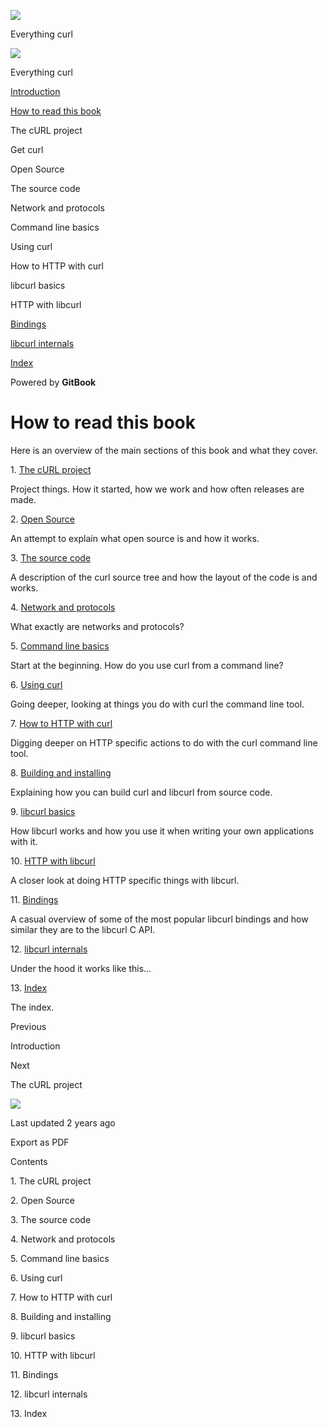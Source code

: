 <a href="index.html" class="link-a079aa82--primary-53a25e66--logoLink-10d08504"></a>

<img src="https://gblobscdn.gitbook.com/orgs%2F-LxuH0qSm4xO9nWfEBlB%2Favatar.png?alt=media" class="image-67b14f24--avatar-1c1d03ec" />

<span class="text-4505230f--UIH400-4e41e82a--textContentFamily-49a318e1--spaceNameText-677c2969">Everything curl</span>

<a href="index.html" class="link-a079aa82--primary-53a25e66--logoLink-10d08504"></a>

<img src="https://gblobscdn.gitbook.com/orgs%2F-LxuH0qSm4xO9nWfEBlB%2Favatar.png?alt=media" class="image-67b14f24--avatar-1c1d03ec" />

<span class="text-4505230f--UIH400-4e41e82a--textContentFamily-49a318e1--spaceNameText-677c2969">Everything curl</span>

<a href="index.html" class="navButton-94f2579c--navButtonClickable-161b88ca"><span class="text-4505230f--UIH300-2063425d--textContentFamily-49a318e1--navButtonLabel-14a4968f">Introduction</span></a>

<a href="how-to-read.html" class="navButton-94f2579c--navButtonClickable-161b88ca--navButtonOpened-6a88552e"><span class="text-4505230f--UIH300-2063425d--textContentFamily-49a318e1--navButtonLabel-14a4968f">How to read this book</span></a>

<span class="text-4505230f--UIH300-2063425d--textContentFamily-49a318e1--navButtonLabel-14a4968f">The cURL project</span>

<span class="text-4505230f--UIH300-2063425d--textContentFamily-49a318e1--navButtonLabel-14a4968f">Get curl</span>

<span class="text-4505230f--UIH300-2063425d--textContentFamily-49a318e1--navButtonLabel-14a4968f">Open Source</span>

<span class="text-4505230f--UIH300-2063425d--textContentFamily-49a318e1--navButtonLabel-14a4968f">The source code</span>

<span class="text-4505230f--UIH300-2063425d--textContentFamily-49a318e1--navButtonLabel-14a4968f">Network and protocols</span>

<span class="text-4505230f--UIH300-2063425d--textContentFamily-49a318e1--navButtonLabel-14a4968f">Command line basics</span>

<span class="text-4505230f--UIH300-2063425d--textContentFamily-49a318e1--navButtonLabel-14a4968f">Using curl</span>

<span class="text-4505230f--UIH300-2063425d--textContentFamily-49a318e1--navButtonLabel-14a4968f">How to HTTP with curl</span>

<span class="text-4505230f--UIH300-2063425d--textContentFamily-49a318e1--navButtonLabel-14a4968f">libcurl basics</span>

<span class="text-4505230f--UIH300-2063425d--textContentFamily-49a318e1--navButtonLabel-14a4968f">HTTP with libcurl</span>

<a href="bindings.html" class="navButton-94f2579c--navButtonClickable-161b88ca"><span class="text-4505230f--UIH300-2063425d--textContentFamily-49a318e1--navButtonLabel-14a4968f">Bindings</span></a>

<a href="internals.html" class="navButton-94f2579c--navButtonClickable-161b88ca"><span class="text-4505230f--UIH300-2063425d--textContentFamily-49a318e1--navButtonLabel-14a4968f">libcurl internals</span></a>

<a href="bookindex.html" class="navButton-94f2579c--navButtonClickable-161b88ca"><span class="text-4505230f--UIH300-2063425d--textContentFamily-49a318e1--navButtonLabel-14a4968f">Index</span></a>

<a href="https://www.gitbook.com/?utm_source=content&amp;utm_medium=trademark&amp;utm_campaign=curl-1" class="reset-3c756112--trademark-a8da4b94"></a>

<span class="text-4505230f--TextH200-a3425406--textUIFamily-5ebd8e40">Powered by **GitBook**</span>

# <span class="text-4505230f--DisplayH900-bfb998fa--textContentFamily-49a318e1">How to read this book</span>

<span class="text-4505230f--UIH300-2063425d--textUIFamily-5ebd8e40--text-8ee2c8b2"></span>

<span class="text-4505230f--UIH300-2063425d--textUIFamily-5ebd8e40--text-8ee2c8b2"></span>

<span class="text-4505230f--TextH400-3033861f--textContentFamily-49a318e1"><span data-key="ed35526ebd294cf591a3027e4b838a8b"><span data-offset-key="ed35526ebd294cf591a3027e4b838a8b:0">Here is an overview of the main sections of this book and what they cover.</span></span></span>

<span class="text-4505230f--HeadingH700-04e1a2a3--textContentFamily-49a318e1"><span data-key="faf4ca8e725f4f8e8b65e4c6f8ecf29f"><span data-offset-key="faf4ca8e725f4f8e8b65e4c6f8ecf29f:0">1. </span></span><a href="project.html" class="link-a079aa82--primary-53a25e66--link-faf6c434"><span data-key="8b8ee88dccc04d71bf7a50ebbae7578c"><span data-offset-key="8b8ee88dccc04d71bf7a50ebbae7578c:0">The cURL project</span></span></a><span data-key="2f42d73af6094c8fb95c460cedd6ccee"><span data-offset-key="2f42d73af6094c8fb95c460cedd6ccee:0"><span data-slate-zero-width="z">​</span></span></span></span>

<span class="text-4505230f--TextH400-3033861f--textContentFamily-49a318e1"><span data-key="5e63ad6897e94a4485e12fce2048699f"><span data-offset-key="5e63ad6897e94a4485e12fce2048699f:0">Project things. How it started, how we work and how often releases are made.</span></span></span>

<span class="text-4505230f--HeadingH700-04e1a2a3--textContentFamily-49a318e1"><span data-key="2c1f283db7fc4e0aa2775307b5e2c8ca"><span data-offset-key="2c1f283db7fc4e0aa2775307b5e2c8ca:0">2. </span></span><a href="opensource.html" class="link-a079aa82--primary-53a25e66--link-faf6c434"><span data-key="c1b22ed1277e4cbcb500b1fb011edae0"><span data-offset-key="c1b22ed1277e4cbcb500b1fb011edae0:0">Open Source</span></span></a><span data-key="fde4f43956244f398533470a2fb90a4f"><span data-offset-key="fde4f43956244f398533470a2fb90a4f:0"><span data-slate-zero-width="z">​</span></span></span></span>

<span class="text-4505230f--TextH400-3033861f--textContentFamily-49a318e1"><span data-key="891615a50a724ddda9f00866debcfa9a"><span data-offset-key="891615a50a724ddda9f00866debcfa9a:0">An attempt to explain what open source is and how it works.</span></span></span>

<span class="text-4505230f--HeadingH700-04e1a2a3--textContentFamily-49a318e1"><span data-key="88c09089a8e5432f9f8f9c1a2c655c31"><span data-offset-key="88c09089a8e5432f9f8f9c1a2c655c31:0">3. </span></span><a href="source.html" class="link-a079aa82--primary-53a25e66--link-faf6c434"><span data-key="f58c750ce3974c8fbd70dd538d941709"><span data-offset-key="f58c750ce3974c8fbd70dd538d941709:0">The source code</span></span></a><span data-key="d694b393a6aa4786bb00e64cdf88a43f"><span data-offset-key="d694b393a6aa4786bb00e64cdf88a43f:0"><span data-slate-zero-width="z">​</span></span></span></span>

<span class="text-4505230f--TextH400-3033861f--textContentFamily-49a318e1"><span data-key="6d24cc23a75c46e994723e75531873c5"><span data-offset-key="6d24cc23a75c46e994723e75531873c5:0">A description of the curl source tree and how the layout of the code is and works.</span></span></span>

<span class="text-4505230f--HeadingH700-04e1a2a3--textContentFamily-49a318e1"><span data-key="3b553baa21554846b18844deb212c0e7"><span data-offset-key="3b553baa21554846b18844deb212c0e7:0">4. </span></span><a href="protocols.html" class="link-a079aa82--primary-53a25e66--link-faf6c434"><span data-key="5e82e59bfcd9423dbc7ed3a791423d9d"><span data-offset-key="5e82e59bfcd9423dbc7ed3a791423d9d:0">Network and protocols</span></span></a><span data-key="a83c3050e184470089b61c0950c054ff"><span data-offset-key="a83c3050e184470089b61c0950c054ff:0"><span data-slate-zero-width="z">​</span></span></span></span>

<span class="text-4505230f--TextH400-3033861f--textContentFamily-49a318e1"><span data-key="576d89c7bc1f4b439798b9db184905d6"><span data-offset-key="576d89c7bc1f4b439798b9db184905d6:0">What exactly are networks and protocols?</span></span></span>

<span class="text-4505230f--HeadingH700-04e1a2a3--textContentFamily-49a318e1"><span data-key="9e85d4125abf46d08cc8d9f628cf75cf"><span data-offset-key="9e85d4125abf46d08cc8d9f628cf75cf:0">5. </span></span><a href="cmdline.html" class="link-a079aa82--primary-53a25e66--link-faf6c434"><span data-key="1e95db0b7130427a832fd19982f1a3b5"><span data-offset-key="1e95db0b7130427a832fd19982f1a3b5:0">Command line basics</span></span></a><span data-key="7f2d1a88fb524e23a6139b2799ce6065"><span data-offset-key="7f2d1a88fb524e23a6139b2799ce6065:0"><span data-slate-zero-width="z">​</span></span></span></span>

<span class="text-4505230f--TextH400-3033861f--textContentFamily-49a318e1"><span data-key="d441f6453fde4ad0af766c8148dfd047"><span data-offset-key="d441f6453fde4ad0af766c8148dfd047:0">Start at the beginning. How do you use curl from a command line?</span></span></span>

<span class="text-4505230f--HeadingH700-04e1a2a3--textContentFamily-49a318e1"><span data-key="b8c165aaede14f4d85d6850400a2fcfc"><span data-offset-key="b8c165aaede14f4d85d6850400a2fcfc:0">6. </span></span><a href="usingcurl.html" class="link-a079aa82--primary-53a25e66--link-faf6c434"><span data-key="88abf26b51254d4893edcfc9965ff17b"><span data-offset-key="88abf26b51254d4893edcfc9965ff17b:0">Using curl</span></span></a><span data-key="62d69ad1556941b8834150e141079116"><span data-offset-key="62d69ad1556941b8834150e141079116:0"><span data-slate-zero-width="z">​</span></span></span></span>

<span class="text-4505230f--TextH400-3033861f--textContentFamily-49a318e1"><span data-key="a65d1e21b37243c39778fa6ee6fe325d"><span data-offset-key="a65d1e21b37243c39778fa6ee6fe325d:0">Going deeper, looking at things you do with curl the command line tool.</span></span></span>

<span class="text-4505230f--HeadingH700-04e1a2a3--textContentFamily-49a318e1"><span data-key="aacd7215a354449693209eff3f36e41b"><span data-offset-key="aacd7215a354449693209eff3f36e41b:0">7. </span></span><a href="http.html" class="link-a079aa82--primary-53a25e66--link-faf6c434"><span data-key="8e253b7c997847b38c5ee3ca958fb588"><span data-offset-key="8e253b7c997847b38c5ee3ca958fb588:0">How to HTTP with curl</span></span></a><span data-key="93afad123ce6452fae9bc45f2e54f90a"><span data-offset-key="93afad123ce6452fae9bc45f2e54f90a:0"><span data-slate-zero-width="z">​</span></span></span></span>

<span class="text-4505230f--TextH400-3033861f--textContentFamily-49a318e1"><span data-key="e59959f9d93d4e1eb6c39a9c65304546"><span data-offset-key="e59959f9d93d4e1eb6c39a9c65304546:0">Digging deeper on HTTP specific actions to do with the curl command line tool.</span></span></span>

<span class="text-4505230f--HeadingH700-04e1a2a3--textContentFamily-49a318e1"><span data-key="8e321accfa7747ca8aa85e0f82c5365b"><span data-offset-key="8e321accfa7747ca8aa85e0f82c5365b:0">8. </span></span><a href="source/build.html" class="link-a079aa82--primary-53a25e66--link-faf6c434"><span data-key="e8039e2f775841428c240e2756a3834c"><span data-offset-key="e8039e2f775841428c240e2756a3834c:0">Building and installing</span></span></a><span data-key="a8e62c9a815a4d38b045b93165c162f0"><span data-offset-key="a8e62c9a815a4d38b045b93165c162f0:0"><span data-slate-zero-width="z">​</span></span></span></span>

<span class="text-4505230f--TextH400-3033861f--textContentFamily-49a318e1"><span data-key="5591b3f2794843019b6deaf25d2a5ba2"><span data-offset-key="5591b3f2794843019b6deaf25d2a5ba2:0">Explaining how you can build curl and libcurl from source code.</span></span></span>

<span class="text-4505230f--HeadingH700-04e1a2a3--textContentFamily-49a318e1"><span data-key="3b76343f1c784e20804654fc6a6144d9"><span data-offset-key="3b76343f1c784e20804654fc6a6144d9:0">9. </span></span><a href="libcurl.html" class="link-a079aa82--primary-53a25e66--link-faf6c434"><span data-key="ca99c7ff174d4e21afc3f97b648bca63"><span data-offset-key="ca99c7ff174d4e21afc3f97b648bca63:0">libcurl basics</span></span></a><span data-key="e25919a8c877465291dd1dfb6bf4a699"><span data-offset-key="e25919a8c877465291dd1dfb6bf4a699:0"><span data-slate-zero-width="z">​</span></span></span></span>

<span class="text-4505230f--TextH400-3033861f--textContentFamily-49a318e1"><span data-key="1ef1447a0aee4556be747a1b2542885d"><span data-offset-key="1ef1447a0aee4556be747a1b2542885d:0">How libcurl works and how you use it when writing your own applications with it.</span></span></span>

<span class="text-4505230f--HeadingH700-04e1a2a3--textContentFamily-49a318e1"><span data-key="7d4eb7df09a54755bcf1462c9b97e16e"><span data-offset-key="7d4eb7df09a54755bcf1462c9b97e16e:0">10. </span></span><a href="libcurl-http.html" class="link-a079aa82--primary-53a25e66--link-faf6c434"><span data-key="34c9b859bbc649b69739996a5bcc7369"><span data-offset-key="34c9b859bbc649b69739996a5bcc7369:0">HTTP with libcurl</span></span></a><span data-key="06b00814b0bc41bc85e3eb566875d520"><span data-offset-key="06b00814b0bc41bc85e3eb566875d520:0"><span data-slate-zero-width="z">​</span></span></span></span>

<span class="text-4505230f--TextH400-3033861f--textContentFamily-49a318e1"><span data-key="1749acd6fcaa44e498871afd8a94852d"><span data-offset-key="1749acd6fcaa44e498871afd8a94852d:0">A closer look at doing HTTP specific things with libcurl.</span></span></span>

<span class="text-4505230f--HeadingH700-04e1a2a3--textContentFamily-49a318e1"><span data-key="115dda2f185d4843b8e43def196323ca"><span data-offset-key="115dda2f185d4843b8e43def196323ca:0">11. </span></span><a href="bindings.html" class="link-a079aa82--primary-53a25e66--link-faf6c434"><span data-key="bac258485a8a4ce09ed943891c2fcd4e"><span data-offset-key="bac258485a8a4ce09ed943891c2fcd4e:0">Bindings</span></span></a><span data-key="577cd2400d5142beb8f66357bdfe459a"><span data-offset-key="577cd2400d5142beb8f66357bdfe459a:0"><span data-slate-zero-width="z">​</span></span></span></span>

<span class="text-4505230f--TextH400-3033861f--textContentFamily-49a318e1"><span data-key="86d79b197db24a7e81a23f5c6535f7fd"><span data-offset-key="86d79b197db24a7e81a23f5c6535f7fd:0">A casual overview of some of the most popular libcurl bindings and how similar they are to the libcurl C API.</span></span></span>

<span class="text-4505230f--HeadingH700-04e1a2a3--textContentFamily-49a318e1"><span data-key="9d92d7fdacd44fd0a652bc0a520e7ec4"><span data-offset-key="9d92d7fdacd44fd0a652bc0a520e7ec4:0">12. </span></span><a href="internals.html" class="link-a079aa82--primary-53a25e66--link-faf6c434"><span data-key="9045fef297e1486e806c5c2ddbe4f1ed"><span data-offset-key="9045fef297e1486e806c5c2ddbe4f1ed:0">libcurl internals</span></span></a><span data-key="e52c60d879894ed9901d95c2f46259c1"><span data-offset-key="e52c60d879894ed9901d95c2f46259c1:0"><span data-slate-zero-width="z">​</span></span></span></span>

<span class="text-4505230f--TextH400-3033861f--textContentFamily-49a318e1"><span data-key="20f5c57d6c1e4d75b336a2bca164fe34"><span data-offset-key="20f5c57d6c1e4d75b336a2bca164fe34:0">Under the hood it works like this…</span></span></span>

<span class="text-4505230f--HeadingH700-04e1a2a3--textContentFamily-49a318e1"><span data-key="f222516a45e647ca950b619354a861dd"><span data-offset-key="f222516a45e647ca950b619354a861dd:0">13. </span></span><a href="bookindex.html" class="link-a079aa82--primary-53a25e66--link-faf6c434"><span data-key="7442013d52164795a3a4c2714d1438f1"><span data-offset-key="7442013d52164795a3a4c2714d1438f1:0">Index</span></span></a><span data-key="a08326e2df894d28875a7f5159130e1e"><span data-offset-key="a08326e2df894d28875a7f5159130e1e:0"><span data-slate-zero-width="z">​</span></span></span></span>

<span class="text-4505230f--TextH400-3033861f--textContentFamily-49a318e1"><span data-key="a46002005a9d41e586bcbd6237d81c3c"><span data-offset-key="a46002005a9d41e586bcbd6237d81c3c:0">The index.</span></span></span>

<a href="index.html" class="reset-3c756112--card-6570f064--whiteCard-fff091a4--cardPrevious-56a5e674"></a>

<span class="text-4505230f--TextH200-a3425406--textContentFamily-49a318e1">Previous</span>

<span class="text-4505230f--UIH400-4e41e82a--textContentFamily-49a318e1">Introduction</span>

<a href="project.html" class="reset-3c756112--card-6570f064--whiteCard-fff091a4--cardNext-19241c42"></a>

<span class="text-4505230f--TextH200-a3425406--textContentFamily-49a318e1">Next</span>

<span class="text-4505230f--UIH400-4e41e82a--textContentFamily-49a318e1">The cURL project</span>

<img src="https://avatars.githubusercontent.com/u/66654881?v=4" class="image-67b14f24--avatar-1c1d03ec" />

<span class="text-4505230f--TextH200-a3425406--textContentFamily-49a318e1">Last updated 2 years ago</span>

<span class="text-4505230f--UIH300-2063425d--textUIFamily-5ebd8e40">Export as PDF</span>

<span class="text-4505230f--InfoH100-1e92e1d1--textContentFamily-49a318e1">Contents</span>

<a href="how-to-read.html#1-the-curl-project" class="reset-3c756112--menuItem-aa02f6ec--menuItemLight-757d5235--menuItemInline-173bdf97--pageTocItem-f4427024"></a>

<span class="text-4505230f--UIH300-2063425d--textContentFamily-49a318e1"><span class="text-4505230f--UIH200-50ead35f--textContentFamily-49a318e1">1. The cURL project</span></span>

<a href="how-to-read.html#2-open-source" class="reset-3c756112--menuItem-aa02f6ec--menuItemLight-757d5235--menuItemInline-173bdf97--pageTocItem-f4427024"></a>

<span class="text-4505230f--UIH300-2063425d--textContentFamily-49a318e1"><span class="text-4505230f--UIH200-50ead35f--textContentFamily-49a318e1">2. Open Source</span></span>

<a href="how-to-read.html#3-the-source-code" class="reset-3c756112--menuItem-aa02f6ec--menuItemLight-757d5235--menuItemInline-173bdf97--pageTocItem-f4427024"></a>

<span class="text-4505230f--UIH300-2063425d--textContentFamily-49a318e1"><span class="text-4505230f--UIH200-50ead35f--textContentFamily-49a318e1">3. The source code</span></span>

<a href="how-to-read.html#4-network-and-protocols" class="reset-3c756112--menuItem-aa02f6ec--menuItemLight-757d5235--menuItemInline-173bdf97--pageTocItem-f4427024"></a>

<span class="text-4505230f--UIH300-2063425d--textContentFamily-49a318e1"><span class="text-4505230f--UIH200-50ead35f--textContentFamily-49a318e1">4. Network and protocols</span></span>

<a href="how-to-read.html#5-command-line-basics" class="reset-3c756112--menuItem-aa02f6ec--menuItemLight-757d5235--menuItemInline-173bdf97--pageTocItem-f4427024"></a>

<span class="text-4505230f--UIH300-2063425d--textContentFamily-49a318e1"><span class="text-4505230f--UIH200-50ead35f--textContentFamily-49a318e1">5. Command line basics</span></span>

<a href="how-to-read.html#6-using-curl" class="reset-3c756112--menuItem-aa02f6ec--menuItemLight-757d5235--menuItemInline-173bdf97--pageTocItem-f4427024"></a>

<span class="text-4505230f--UIH300-2063425d--textContentFamily-49a318e1"><span class="text-4505230f--UIH200-50ead35f--textContentFamily-49a318e1">6. Using curl</span></span>

<a href="how-to-read.html#7-how-to-http-with-curl" class="reset-3c756112--menuItem-aa02f6ec--menuItemLight-757d5235--menuItemInline-173bdf97--pageTocItem-f4427024"></a>

<span class="text-4505230f--UIH300-2063425d--textContentFamily-49a318e1"><span class="text-4505230f--UIH200-50ead35f--textContentFamily-49a318e1">7. How to HTTP with curl</span></span>

<a href="how-to-read.html#8-building-and-installing" class="reset-3c756112--menuItem-aa02f6ec--menuItemLight-757d5235--menuItemInline-173bdf97--pageTocItem-f4427024"></a>

<span class="text-4505230f--UIH300-2063425d--textContentFamily-49a318e1"><span class="text-4505230f--UIH200-50ead35f--textContentFamily-49a318e1">8. Building and installing</span></span>

<a href="how-to-read.html#9-libcurl-basics" class="reset-3c756112--menuItem-aa02f6ec--menuItemLight-757d5235--menuItemInline-173bdf97--pageTocItem-f4427024"></a>

<span class="text-4505230f--UIH300-2063425d--textContentFamily-49a318e1"><span class="text-4505230f--UIH200-50ead35f--textContentFamily-49a318e1">9. libcurl basics</span></span>

<a href="how-to-read.html#10-http-with-libcurl" class="reset-3c756112--menuItem-aa02f6ec--menuItemLight-757d5235--menuItemInline-173bdf97--pageTocItem-f4427024"></a>

<span class="text-4505230f--UIH300-2063425d--textContentFamily-49a318e1"><span class="text-4505230f--UIH200-50ead35f--textContentFamily-49a318e1">10. HTTP with libcurl</span></span>

<a href="how-to-read.html#11-bindings" class="reset-3c756112--menuItem-aa02f6ec--menuItemLight-757d5235--menuItemInline-173bdf97--pageTocItem-f4427024"></a>

<span class="text-4505230f--UIH300-2063425d--textContentFamily-49a318e1"><span class="text-4505230f--UIH200-50ead35f--textContentFamily-49a318e1">11. Bindings</span></span>

<a href="how-to-read.html#12-libcurl-internals" class="reset-3c756112--menuItem-aa02f6ec--menuItemLight-757d5235--menuItemInline-173bdf97--pageTocItem-f4427024"></a>

<span class="text-4505230f--UIH300-2063425d--textContentFamily-49a318e1"><span class="text-4505230f--UIH200-50ead35f--textContentFamily-49a318e1">12. libcurl internals</span></span>

<a href="how-to-read.html#13-index" class="reset-3c756112--menuItem-aa02f6ec--menuItemLight-757d5235--menuItemInline-173bdf97--pageTocItem-f4427024"></a>

<span class="text-4505230f--UIH300-2063425d--textContentFamily-49a318e1"><span class="text-4505230f--UIH200-50ead35f--textContentFamily-49a318e1">13. Index</span></span>
